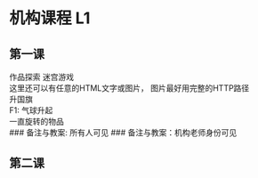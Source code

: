 # 机构课程 L1

## 第一课

<div class="left">
    <step value="1">
        作品探索 迷宫游戏<br/>
        <action type="explore" projectid="536"/>
        <action type="dailyVideo" id="75" />
        这里还可以有任意的HTML文字或图片， 图片最好用完整的HTTP路径
    </step>
</div>
<div class="right">
    <div class="mainwork">
        <step value="2">
            <action type="button" value="任务1代码闯关" projectid="536"/>
            升国旗
        </step>
        <step value="2">
            <action type="loadworld" value="任务2 创造你的作品"/>
            <div class="F1"> 
                F1: 气球升起<br/>
                一直旋转的物品
            </div> 
        </step>
    </div>
    <step value="3" class="share">
        <action type="saveAndShare"/>
    </step>
</div>

<notes display="all">
### 备注与教案: 所有人可见
</notes>
<notes display="teacher">
### 备注与教案：机构老师身份可见
</notes>

## 第二课
